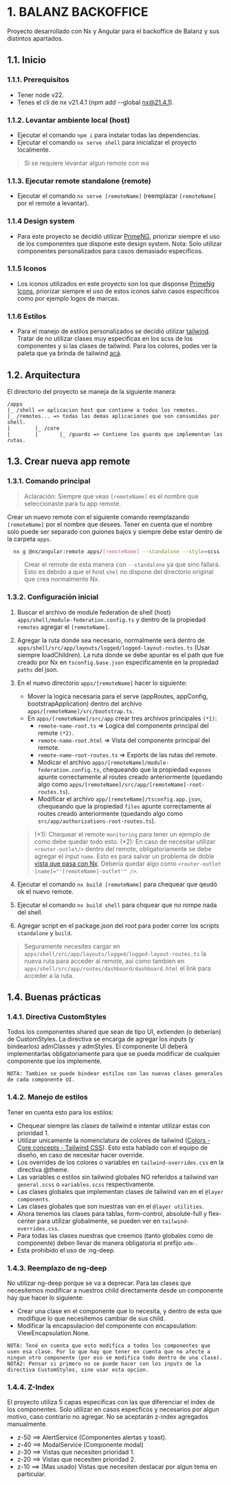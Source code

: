 # 1. BALANZ BACKOFFICE

Proyecto desarrollado con Nx y Angular para el backoffice de Balanz y sus distintos apartados.

## 1.1. Inicio

### 1.1.1. Prerequisitos

- Tener node v22.
- Tenes el cli de nx v21.4.1 (npm add --global nx@21.4.1).

### 1.1.2. Levantar ambiente local (host)

- Ejecutar el comando `npm i` para instalar todas las dependencias.
- Ejecutar el comando `nx serve shell` para inicializar el proyecto localmente.

> Si se requiere levantar algun remote con wa

### 1.1.3. Ejecutar remote standalone (remote)

- Ejecutar el comando `nx serve [remoteName]` (reemplazar `[remoteName]` por el remote a levantar).

### 1.1.4 Design system

- Para este proyecto se decidió utilizar [PrimeNG](https://primeng.org), priorizar siempre el uso de los componentes que dispone este design system. Nota: Solo utilizar componentes personalizados para casos demasiado especificos.

### 1.1.5 Iconos

- Los iconos utilizados en este proyecto son los que disponse [PrimeNg Icons](https://primeng.org/icons), priorizar siempre el uso de estos iconos salvo casos especificos como por ejemplo logos de marcas.

### 1.1.6 Estilos

- Para el manejo de estilos personalizados se decidió utilizar [tailwind](https://tailwindcss.com/docs). Tratar de no utilizar clases muy especificas en los scss de los componentes y si las clases de tailwind. Para los colores, podes ver la paleta que ya brinda de tailwind [acá](https://tailwindcss.com/docs/colors).

## 1.2. Arquitectura

El directorio del proyecto se maneja de la siguiente manera:

``` text
/apps
|_ /shell => aplicacion host que contiene a todos los remotes.
|_ /remotes... => todas las demas aplicaciones que son consumidas por shell.
|        |_ /core
|        |       |_ /guards => Contiene los guards que implementan las rutas.
```

## 1.3. Crear nueva app remote

### 1.3.1. Comando principal

> Aclaración: Siempre que veas `[remoteName]` es el nombre que seleccionaste para tu app remote.

Crear un nuevo remote con el siguiente comando reemplazando `[remoteName]` por el nombre que desees. Tener en cuenta que el nombre solo puede ser separado con guiones bajos y siempre debe estar dentro de la carpeta `apps`.

```sh
  nx g @nx/angular:remote apps/[remoteName] --standalone --style=scss --unitTestRunner=none --e2eTestRunner=none
```

> Crear el remote de esta manera con `--standalone` ya que sino fallará. Esto es debido a que el host `shel` no dispone del directorio original que crea normalmente Nx.

### 1.3.2. Configuración inicial

1. Buscar el archivo de module federation de shell (host) `apps/shell/module-federation.config.ts` y dentro de la propiedad `remotes` agregar el `[remoteName]`.
2. Agregar la ruta donde sea necesario, normalmente será dentro de `apps/shell/src/app/layouts/logged/logged-layout-routes.ts` (Usar siempre loadChildren). La ruta donde se debe apuntar es el path que fue creado por Nx en `tsconfig.base.json` especificamente en la propiedad `paths` del json.
3. En el nuevo directorio `apps/[remoteName]` hacer lo siguiente:

   - Mover la logica necesaria para el serve (appRoutes, appConfig, bootstrapApplication) dentro del archivo `apps/[remoteName]/src/bootstrap.ts`.
   - En `apps/[remoteName]/src/app` crear tres archivos principales `(*1)`:
     - `remote-name-root.ts` => Logica del componente principal del remote `(*2)`.
     - `remote-name-root.html` => Vista del componente principal del remote.
     - `remote-name-root-routes.ts` => Exports de las rutas del remote.
     - Modicar el archivo `apps/[remoteName]/module-federation.config.ts`, chequeando que la propiedad `exposes` apunte correctamente al routes creado anteriormente (quedando algo como `apps/[remoteName]/src/app/[remoteName]-root-routes.ts`).
     - Modificar el archivo `app/[remoteName]/tsconfig.app.json`, chequeando que la propiedad `files` apunte correctamente al routes creado anteriormente (quedando algo como `src/app/authorizations-root-routes.ts`).

    > (*1): Chequear el remote `monitoring` para tener un ejemplo de como debe quedar todo esto.
    > (*2): En caso de necesitar utilizar `<router-outlet/>` dentro del remote, obligatoriamente se debe agregar el input `name`. Esto es para salvar un problema de doble [vista que pasa con Nx](https://github.com/nrwl/nx/issues/14551). Debería quedar algo como `<router-outlet [name]="'[remoteName]-outlet'" />`.

4. Ejecutar el comando `nx build [remoteName]` para chequear que qeudó ok el nuevo remote.
5. Ejecutar el comando `nx build shell` para chquear que no rompe nada del shell.
6. Agregar script en el package.json del root para poder correr los scripts `standalone` y `build`.

> Seguramente necesites cargar en `apps/shell/src/app/layouts/logged/logged-layout-routes.ts` la nueva ruta para acceder al remote, asi como tambien en `apps/shell/src/app/routes/dashboard/dashboard.html` el link para acceder a la ruta.

## 1.4. Buenas prácticas

### 1.4.1. Directiva CustomStyles

Todos los componentes shared que sean de tipo UI, extienden (o deberían) de CustomStyles. La directiva se encarga de agregar los inputs (y bindearlos) admClasses y admStyles. El componente UI deberá implementarlas obligatoriamente para que se pueda modificar de cualquier componente que los implemente.

``` text
NOTA: Tambien se puede bindear estilos con las nuevas clases generales de cada componente UI.
```

### 1.4.2. Manejo de estilos

Tener en cuenta esto para los estilos:

- Chequear siempre las clases de tailwind e intentar utilizar estas con prioridad 1.
- Utilizar unicamente la nomenclatura de colores de tailwind ([Colors - Core concepts - Tailwind CSS](https://tailwindcss.com/docs/colors)). Esto esta hablado con el equipo de diseño, en caso de necesitar hacer override.
- Los overrides de los colores o variables en `tailwind-overrides.css` en la directiva @theme.
- Las variables o estilos sin tailwind globales NO referidos a tailwind van `general.scss` o `variables.scss` respectivamente.
- Las clases globales que implementan clases de tailwind van en el `@layer components`.
- Las clases globales que son nuestras van en el `@layer utilities`.
- Ahora tenemos las clases para tablas, form-control, absolute-full y flex-center para utilizar globalmente, se pueden ver en `tailwind-overrides.css`.
- Para todas las clases nuestras que creemos (tanto globales como de componente) deben llevar de manera obligatoria el prefijo `adm-`.
- Esta prohibido el uso de :ng-deep.

### 1.4.3. Reemplazo de ng-deep

No utilizar ng-deep porque se va a deprecar. Para las clases que necesitemos modificar a nuestros child directamente desde un componente hay que hacer lo siguiente:

- Crear una clase en el componente que lo necesita, y dentro de esta que modifique lo que necesitemos cambiar de sus child.
- Modificar la encapsulacion del componente con encapsulation: ViewEncapsulation.None.

``` text
NOTA: Tené en cuenta que esto modifica a todos los componentes que usen esa clase. Por lo que hay que tener en cuenta que no afecte a ningun otro componente (por eso se modifica todo dentro de una clase).
NOTA2: Pensar si primero no se puede hacer con los inputs de la directiva CustomStyles, sino usar esta opcion.
```

### 1.4.4. Z-Index

El proyecto utiliza 5 capas especificas con las que diferenciar el index de los componentes. Solo utilizar en casos especficos y necesarios por algun motivo, caso contrario no agregar. No se aceptarán z-index agregados manualmente.

- z-50 ==> AlertService (Componentes alertas y toast).
- z-40 ==> ModalService (Componente modal)
- z-30 ==> Vistas que necesiten prioridad 1.
- z-20 ==> Vistas que necesiten prioridad 2.
- z-10 ==> (Mas usado) Vistas que necesiten destacar por algun tema en particular.
